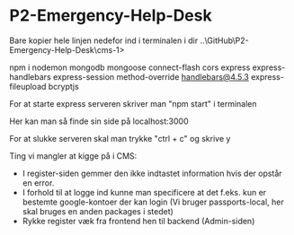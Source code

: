 # P2-Emergency-Help-Desk

<!-- CMS packages -->
Bare kopier hele linjen nedefor ind i terminalen i dir ..\GitHub\P2-Emergency-Help-Desk\cms-1>

npm i nodemon mongodb mongoose connect-flash cors express express-handlebars express-session method-override handlebars@4.5.3 express-fileupload bcryptjs



For at starte express serveren skriver man "npm start" i terminalen

Her kan man så finde sin side på localhost:3000

For at slukke serveren skal man trykke "ctrl + c" og skrive y


Ting vi mangler at kigge på i CMS:
- I register-siden gemmer den ikke indtastet information hvis der opstår en error.
- I forhold til at logge ind kunne man specificere at det f.eks. kun er bestemte google-kontoer der kan login (Vi bruger passports-local, her skal bruges en anden packages i stedet)
- Rykke register væk fra frontend hen til backend (Admin-siden)
